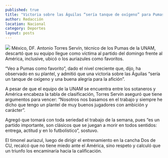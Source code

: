 ```yaml
---
published: true
title: "Victoria sobre las Águilas “sería tanque de oxígeno” para Pumas: Torres Servín"
author: Redacción
location: Nacional
category: Deportes
layout: posts
---
```


![](http://i.imgur.com/WbE3qLtm.jpg)
México, DF. Antonio Torres Servín, técnico de los Pumas de la UNAM, descartó que su equipo llegue como víctima al partido del domingo frente al América, inclusive, ubicó o los auriazules como favoritos.

“Veo a Pumas como favorito”, dado el nivel creciente que, dijo, ha observado en su plantel, y admitió que una victoria sobre las Águilas “sería un tanque de oxígeno y una buena alegría para la afición”.

A pesar de que el equipo de la UNAM se encuentra entre los sotaneros y América encabeza la tabla de clasificación, Torres Servín aseguró que tiene argumentos para vencer: “Nosotros nos basamos en el trabajo y siempre he dicho que tengo un plantel de muy buenos jugadores con ambición y carácter”.

Agregó que tomará con toda seriedad el trabajo de la semana, pues “es un partido importante, son clásicos que se juegan a morir en todos sentidos: entrega, actitud y en lo futbolístico”, sostuvo.

El timonel auriazul, luego de dirigir el entrenamiento en la cancha Dos de CU, recalcó que no tiene miedo ante el América, sino respeto y calculó que un triunfo los encaminaría hacia la calificación.

